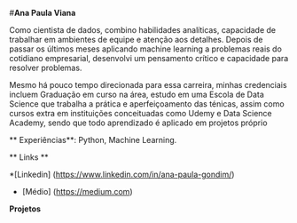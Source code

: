 


#**Ana Paula Viana**

Como cientista de dados, combino habilidades analíticas, capacidade de trabalhar em ambientes de equipe e atenção aos detalhes.  Depois de passar os últimos meses aplicando machine learning  a problemas reais  do cotidiano empresarial, desenvolvi um pensamento crítico e capacidade para resolver problemas.

Mesmo há pouco tempo direcionada para essa carreira, minhas credenciais incluem Graduação em curso na área,  estudo em uma Escola de Data Science que trabalha a prática e aperfeiçoamento das ténicas, assim como cursos  extra em instituições conceituadas como Udemy e Data Science Academy, sendo que todo aprendizado é aplicado em projetos próprio

** Experiências**: Python, Machine Learning.

** Links **

*[Linkedin] (https://www.linkedin.com/in/ana-paula-gondim/)
* [Médio] (https://medium.com)

**Projetos**






